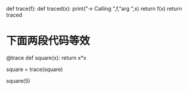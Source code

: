 def trace(f):
    def traced(x):
        print("-> Calling ",f,"arg ",x)
        return f(x)
    return traced
# 下面两段代码等效
@trace
def square(x):
    return x*x

square = trace(square)

square(5)
